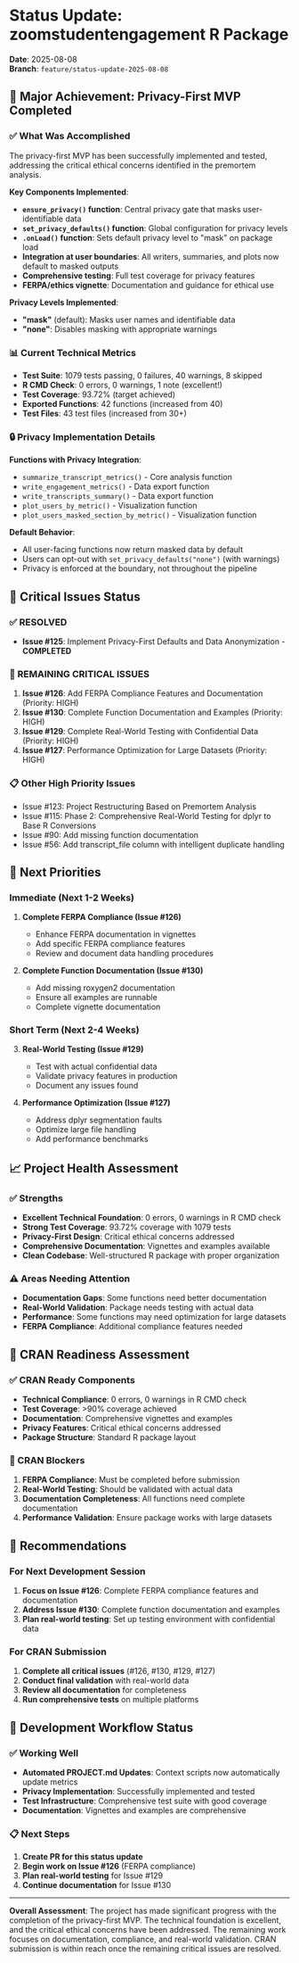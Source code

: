 # Status Update: zoomstudentengagement R Package
**Date**: 2025-08-08  
**Branch**: `feature/status-update-2025-08-08`

## 🎉 Major Achievement: Privacy-First MVP Completed

### ✅ What Was Accomplished
The privacy-first MVP has been successfully implemented and tested, addressing the critical ethical concerns identified in the premortem analysis.

**Key Components Implemented**:
- **`ensure_privacy()` function**: Central privacy gate that masks user-identifiable data
- **`set_privacy_defaults()` function**: Global configuration for privacy levels
- **`.onLoad()` function**: Sets default privacy level to "mask" on package load
- **Integration at user boundaries**: All writers, summaries, and plots now default to masked outputs
- **Comprehensive testing**: Full test coverage for privacy features
- **FERPA/ethics vignette**: Documentation and guidance for ethical use

**Privacy Levels Implemented**:
- **"mask"** (default): Masks user names and identifiable data
- **"none"**: Disables masking with appropriate warnings

### 📊 Current Technical Metrics
- **Test Suite**: 1079 tests passing, 0 failures, 40 warnings, 8 skipped
- **R CMD Check**: 0 errors, 0 warnings, 1 note (excellent!)
- **Test Coverage**: 93.72% (target achieved)
- **Exported Functions**: 42 functions (increased from 40)
- **Test Files**: 43 test files (increased from 30+)

### 🔒 Privacy Implementation Details
**Functions with Privacy Integration**:
- `summarize_transcript_metrics()` - Core analysis function
- `write_engagement_metrics()` - Data export function
- `write_transcripts_summary()` - Data export function
- `plot_users_by_metric()` - Visualization function
- `plot_users_masked_section_by_metric()` - Visualization function

**Default Behavior**:
- All user-facing functions now return masked data by default
- Users can opt-out with `set_privacy_defaults("none")` (with warnings)
- Privacy is enforced at the boundary, not throughout the pipeline

## 🚨 Critical Issues Status

### ✅ RESOLVED
- **Issue #125**: Implement Privacy-First Defaults and Data Anonymization - **COMPLETED**

### 🔴 REMAINING CRITICAL ISSUES
1. **Issue #126**: Add FERPA Compliance Features and Documentation (Priority: HIGH)
2. **Issue #130**: Complete Function Documentation and Examples (Priority: HIGH)
3. **Issue #129**: Complete Real-World Testing with Confidential Data (Priority: HIGH)
4. **Issue #127**: Performance Optimization for Large Datasets (Priority: HIGH)

### 📋 Other High Priority Issues
- Issue #123: Project Restructuring Based on Premortem Analysis
- Issue #115: Phase 2: Comprehensive Real-World Testing for dplyr to Base R Conversions
- Issue #90: Add missing function documentation
- Issue #56: Add transcript_file column with intelligent duplicate handling

## 🎯 Next Priorities

### Immediate (Next 1-2 Weeks)
1. **Complete FERPA Compliance (Issue #126)**
   - Enhance FERPA documentation in vignettes
   - Add specific FERPA compliance features
   - Review and document data handling procedures

2. **Complete Function Documentation (Issue #130)**
   - Add missing roxygen2 documentation
   - Ensure all examples are runnable
   - Complete vignette documentation

### Short Term (Next 2-4 Weeks)
3. **Real-World Testing (Issue #129)**
   - Test with actual confidential data
   - Validate privacy features in production
   - Document any issues found

4. **Performance Optimization (Issue #127)**
   - Address dplyr segmentation faults
   - Optimize large file handling
   - Add performance benchmarks

## 📈 Project Health Assessment

### ✅ Strengths
- **Excellent Technical Foundation**: 0 errors, 0 warnings in R CMD check
- **Strong Test Coverage**: 93.72% coverage with 1079 tests
- **Privacy-First Design**: Critical ethical concerns addressed
- **Comprehensive Documentation**: Vignettes and examples available
- **Clean Codebase**: Well-structured R package with proper organization

### ⚠️ Areas Needing Attention
- **Documentation Gaps**: Some functions need better documentation
- **Real-World Validation**: Package needs testing with actual data
- **Performance**: Some functions may need optimization for large datasets
- **FERPA Compliance**: Additional compliance features needed

## 🚀 CRAN Readiness Assessment

### ✅ CRAN Ready Components
- **Technical Compliance**: 0 errors, 0 warnings in R CMD check
- **Test Coverage**: >90% coverage achieved
- **Documentation**: Comprehensive vignettes and examples
- **Privacy Features**: Critical ethical concerns addressed
- **Package Structure**: Standard R package layout

### 🔴 CRAN Blockers
1. **FERPA Compliance**: Must be completed before submission
2. **Real-World Testing**: Should be validated with actual data
3. **Documentation Completeness**: All functions need complete documentation
4. **Performance Validation**: Ensure package works with large datasets

## 📝 Recommendations

### For Next Development Session
1. **Focus on Issue #126**: Complete FERPA compliance features and documentation
2. **Address Issue #130**: Complete function documentation and examples
3. **Plan real-world testing**: Set up testing environment with confidential data

### For CRAN Submission
1. **Complete all critical issues** (#126, #130, #129, #127)
2. **Conduct final validation** with real-world data
3. **Review all documentation** for completeness
4. **Run comprehensive tests** on multiple platforms

## 🔄 Development Workflow Status

### ✅ Working Well
- **Automated PROJECT.md Updates**: Context scripts now automatically update metrics
- **Privacy Implementation**: Successfully implemented and tested
- **Test Infrastructure**: Comprehensive test suite with good coverage
- **Documentation**: Vignettes and examples are comprehensive

### 📋 Next Steps
1. **Create PR for this status update**
2. **Begin work on Issue #126** (FERPA compliance)
3. **Plan real-world testing** for Issue #129
4. **Continue documentation** for Issue #130

---

**Overall Assessment**: The project has made significant progress with the completion of the privacy-first MVP. The technical foundation is excellent, and the critical ethical concerns have been addressed. The remaining work focuses on documentation, compliance, and real-world validation. CRAN submission is within reach once the remaining critical issues are resolved. 
